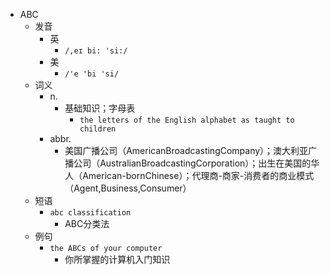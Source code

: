 - ABC
  - 发音
    - 英
      - `/,eɪ bi: 'si:/`
    - 美
      - `/'e 'bi 'si/`
  - 词义
    - n.
      - 基础知识；字母表
        - `the letters of the English alphabet as taught to children`
    - abbr.
      - 美国广播公司（AmericanBroadcastingCompany）；澳大利亚广播公司（AustralianBroadcastingCorporation）；出生在美国的华人（American-bornChinese）；代理商-商家-消费者的商业模式（Agent,Business,Consumer）
  - 短语
    - `abc classification`
      - ABC分类法 
  - 例句
    - `the ABCs of your computer`
      - 你所掌握的计算机入门知识

